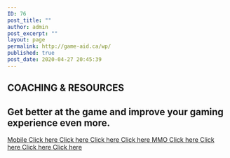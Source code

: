```yaml
---
ID: 76
post_title: ""
author: admin
post_excerpt: ""
layout: page
permalink: http://game-aid.ca/wp/
published: true
post_date: 2020-04-27 20:45:39
---
```

<h2>COACHING & RESOURCES</h2>		
			<h2>Get better at the game and improve your gaming experience even more.</h2>		
			<a href="#" role="button">
						Mobile
					</a>
			<a href="#" role="button">
						Click here
					</a>
			<a href="#" role="button">
						Click here
					</a>
			<a href="#" role="button">
						Click here
					</a>
			<a href="#" role="button">
						Click here
					</a>
			<a href="#" role="button">
						MMO
					</a>
			<a href="#" role="button">
						Click here
					</a>
			<a href="#" role="button">
						Click here
					</a>
			<a href="#" role="button">
						Click here
					</a>
			<a href="#" role="button">
						Click here
					</a>